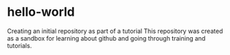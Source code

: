 # hello-world
Creating an initial repository as part of a tutorial
This repository was created as a sandbox for 
learning about github and 
going through training and tutorials.
